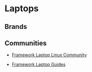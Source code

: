 # Laptops

## Brands

## Communities

- [Framework Laptop Linux Community](https://community.frame.work/c/framework-laptop/linux/91)

- [Framework Laptop Guides](https://guides.frame.work/)